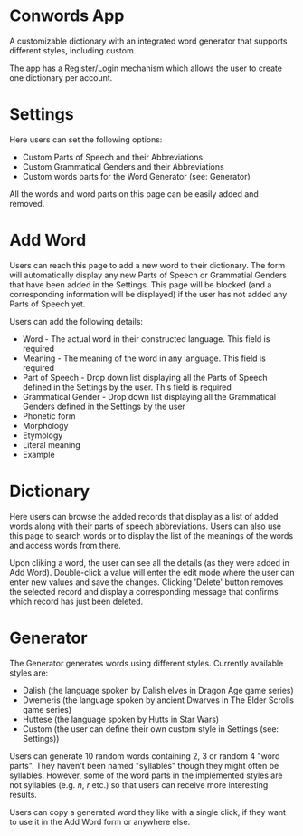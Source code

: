 # Conwords App
A customizable dictionary with an integrated word generator that supports different styles, including custom.

The app has a Register/Login mechanism which allows the user to create one dictionary per account.

# Settings
Here users can set the following options:

- Custom Parts of Speech and their Abbreviations
- Custom Grammatical Genders and their Abbreviations
- Custom words parts for the Word Generator (see: Generator)

All the words and word parts on this page can be easily added and removed.

# Add Word
Users can reach this page to add a new word to their dictionary. 
The form will automatically display any new Parts of Speech or Grammatial Genders that have been added in the Settings.
This page will be blocked (and a corresponding information will be displayed) if the user has not added any Parts of Speech yet.

Users can add the following details:

- Word - The actual word in their constructed language. This field is required
- Meaning - The meaning of the word in any language. This field is required
- Part of Speech - Drop down list displaying all the Parts of Speech defined in the Settings by the user. This field is required
- Grammatical Gender - Drop down list displaying all the Grammatical Genders defined in the Settings by the user
- Phonetic form
- Morphology
- Etymology
- Literal meaning
- Example

# Dictionary
Here users can browse the added records that display as a list of added words along with their parts of speech abbreviations. Users can also use this page to search words or to display the list of the meanings of the words and access words from there.

Upon cliking a word, the user can see all the details (as they were added in Add Word). 
Double-click a value will enter the edit mode where the user can enter new values and save the changes.
Clicking 'Delete' button removes the selected record and display a corresponding message that confirms which record has just been deleted.

# Generator
The Generator generates words using different styles. 
Currently available styles are:

- Dalish (the language spoken by Dalish elves in Dragon Age game series)
- Dwemeris (the language spoken by ancient Dwarves in The Elder Scrolls game series)
- Huttese (the language spoken by Hutts in Star Wars)
- Custom (the user can define their own custom style in Settings (see: Settings))

Users can generate 10 random words containing 2, 3 or random 4 "word parts". They haven't been named "syllables" though they might often be syllables. However, some of the word parts in the implemented styles are not syllables (e.g. *n*, *r* etc.) so that users can receive more interesting results.

Users can copy a generated word they like with a single click, if they want to use it in the Add Word form or anywhere else.